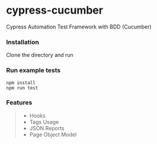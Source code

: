 # cypress-cucumber

Cypress Automation Test Framework with BDD (Cucumber)

### Installation

Clone the directory and run

### Run example tests
```
npm install
npm run test
```

### Features

> * Hooks
> * Tags Usage
> * JSON Reports
> * Page Object Model
